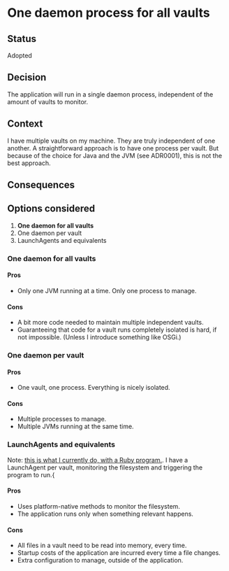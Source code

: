 # One daemon process for all vaults

## Status

Adopted

## Decision

The application will run in a single daemon process, independent of the amount of vaults to monitor.

## Context

I have multiple vaults on my machine. They are truly independent of one another. A straightforward approach is to have one process per vault. But because of the choice for Java and the JVM (see ADR0001), this is not the best approach.  

## Consequences

## Options considered

1. **One daemon for all vaults**
2. One daemon per vault
3. LaunchAgents and equivalents

### One daemon for all vaults

#### Pros

- Only one JVM running at a time. Only one process to manage.

#### Cons

- A bit more code needed to maintain multiple independent vaults.
- Guaranteeing that code for a vault runs completely isolated is hard, if not impossible. (Unless I introduce something like OSGi.)

### One daemon per vault 

#### Pros

- One vault, one process. Everything is nicely isolated.

#### Cons

- Multiple processes to manage.
- Multiple JVMs running at the same time.

### LaunchAgents and equivalents

Note: [this is what I currently do, with a Ruby program.](https://github.com/voostindie/obsidian-reports). I have a LaunchAgent per vault, monitoring the filesystem and triggering the program to run.{

#### Pros

- Uses platform-native methods to monitor the filesystem.
- The application runs only when something relevant happens.

#### Cons

- All files in a vault need to be read into memory, every time.
- Startup costs of the application are incurred every time a file changes. 
- Extra configuration to manage, outside of the application.
